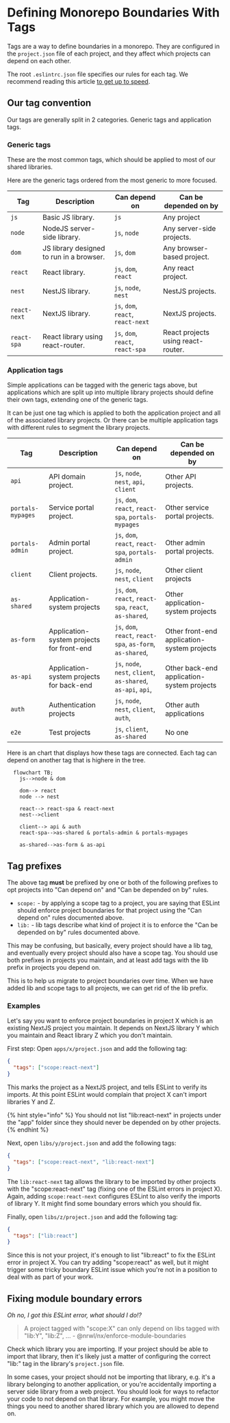 # Defining Monorepo Boundaries With Tags

Tags are a way to define boundaries in a monorepo. They are configured in the `project.json` file of each project, and they affect which projects can depend on each other.

The root `.eslintrc.json` file specifies our rules for each tag. We recommend reading this article [to get up to speed](https://blog.nrwl.io/mastering-the-project-boundaries-in-nx-f095852f5bf4).

## Our tag convention

Our tags are generally split in 2 categories. Generic tags and application tags.

### Generic tags

These are the most common tags, which should be applied to most of our shared libraries.

Here are the generic tags ordered from the most generic to more focused.

| Tag          | Description                              | Can depend on                      | Can be depended on by              |
| ------------ | ---------------------------------------- | ---------------------------------- | ---------------------------------- |
| `js`         | Basic JS library.                        | `js`                               | Any project                        |
| `node`       | NodeJS server-side library.              | `js`, `node`                       | Any server-side projects.          |
| `dom`        | JS library designed to run in a browser. | `js`, `dom`                        | Any browser-based project.         |
| `react`      | React library.                           | `js`, `dom`, `react`               | Any react project.                 |
| `nest`       | NestJS library.                          | `js`, `node`, `nest`               | NestJS projects.                   |
| `react-next` | NextJS library.                          | `js`, `dom`, `react`, `react-next` | NextJS projects.                   |
| `react-spa`  | React library using react-router.        | `js`, `dom`, `react`, `react-spa`  | React projects using react-router. |

### Application tags

Simple applications can be tagged with the generic tags above, but applications which are split up into multiple library projects should define their own tags, extending one of the generic tags.

It can be just one tag which is applied to both the application project and all of the associated library projects. Or there can be multiple application tags with different rules to segment the library projects.

| Tag               | Description                               | Can depend on                                                 | Can be depended on by                       |
| ----------------- | ----------------------------------------- | ------------------------------------------------------------- | ------------------------------------------- |
| `api`             | API domain project.                       | `js`, `node`, `nest`, `api`, `client`                         | Other API projects.                         |
| `portals-mypages` | Service portal project.                   | `js`, `dom`, `react`, `react-spa`, `portals-mypages`          | Other service portal projects.              |
| `portals-admin`   | Admin portal project.                     | `js`, `dom`, `react`, `react-spa`, `portals-admin`            | Other admin portal projects.                |
| `client`          | Client projects.                          | `js`, `node`, `nest`, `client`                                | Other client projects                       |
| `as-shared`       | Application-system projects               | `js`, `dom`, `react`, `react-spa`, `react`, `as-shared`,      | Other application-system projects           |
| `as-form`         | Application-system projects for front-end | `js`, `dom`, `react`, `react-spa`, `as-form`, `as-shared`,    | Other front-end application-system projects |
| `as-api`          | Application-system projects for back-end  | `js`, `node`, `nest`, `client`, `as-shared`, `as-api`, `api`, | Other back-end application-system projects  |
| `auth`            | Authentication projects                   | `js`, `node`, `nest`, `client`, `auth`,                       | Other auth applications                     |
| `e2e`             | Test projects                             | `js`, `client`, `as-shared`                                   | No one                                      |

Here is an chart that displays how these tags are connected. Each tag can depend on another tag that is highere in the tree.

```mermaid
  flowchart TB;
    js-->node & dom

    dom--> react
    node --> nest

    react--> react-spa & react-next
    nest-->client

    client--> api & auth
    react-spa-->as-shared & portals-admin & portals-mypages

    as-shared-->as-form & as-api
```

## Tag prefixes

The above tag **must** be prefixed by one or both of the following prefixes to opt projects into "Can depend on" and "Can be depended on by" rules.

- `scope:` - by applying a scope tag to a project, you are saying that ESLint should enforce project boundaries for that project using the "Can depend on" rules documented above.
- `lib:` - lib tags describe what kind of project it is to enforce the "Can be depended on by" rules documented above.

This may be confusing, but basically, every project should have a lib tag, and eventually every project should also have a scope tag. You should use both prefixes in projects you maintain, and at least add tags with the lib prefix in projects you depend on.

This is to help us migrate to project boundaries over time. When we have added lib and scope tags to all projects, we can get rid of the lib prefix.

### Examples

Let's say you want to enforce project boundaries in project X which is an existing NextJS project you maintain. It depends on NextJS library Y which you maintain and React library Z which you don't maintain.

First step: Open `apps/x/project.json` and add the following tag:

```json
{
  "tags": ["scope:react-next"]
}
```

This marks the project as a NextJS project, and tells ESLint to verify its imports. At this point ESLint would complain that project X can't import libraries Y and Z.

{% hint style="info" %}
You should not list "lib:react-next" in projects under the "app" folder since they should never be depended on by other projects.
{% endhint %}

Next, open `libs/y/project.json` and add the following tags:

```json
{
  "tags": ["scope:react-next", "lib:react-next"]
}
```

The `lib:react-next` tag allows the library to be imported by other projects with the "scope:react-next" tag (fixing one of the ESLint errors in project X). Again, adding `scope:react-next` configures ESLint to also verify the imports of library Y. It might find some boundary errors which you should fix.

Finally, open `libs/z/project.json` and add the following tag:

```json
{
  "tags": ["lib:react"]
}
```

Since this is not your project, it's enough to list "lib:react" to fix the ESLint error in project X. You can try adding "scope:react" as well, but it might trigger some tricky boundary ESLint issue which you're not in a position to deal with as part of your work.

## Fixing module boundary errors

_Oh no, I got this ESLint error, what should I do!?_

> A project tagged with "scope:X" can only depend on libs tagged with "lib:Y", "lib:Z", ... - @nrwl/nx/enforce-module-boundaries

Check which library you are importing. If your project should be able to import that library, then it's likely just a matter of configuring the correct "lib:" tag in the library's `project.json` file.

In some cases, your project should not be importing that library, e.g. it's a library belonging to another application, or you're accidentally importing a server side library from a web project. You should look for ways to refactor your code to not depend on that library. For example, you might move the things you need to another shared library which you are allowed to depend on.
